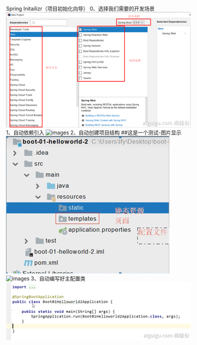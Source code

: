 Spring Initailizr（项目初始化向导）
0、选择我们需要的开发场景
![Alt](pic/选择我们需要的开发场景.png)
1、自动依赖引入
![images]([https://github.com/mengnn/images_library/blob/master/H5form/1.jpg](https://github.com/xiaoxine/boot-01-helloworld-2/blob/master/pic/%E8%87%AA%E5%8A%A8%E4%BE%9D%E8%B5%96%E5%BC%95%E5%85%A5.png))
2、自动创建项目结构
##这是一个测试-图片显示
![Alt](pic/文件放置.png)
![images](https://github.com/mengnn/images_library/blob/master/H5form/1.jpg)
3、自动编写好主配置类
![Alt](pic/自动编写好主配置类.png)
